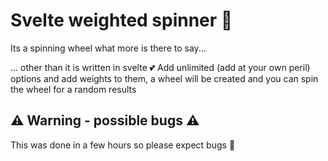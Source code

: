 # Svelte weighted spinner 🎡
Its a spinning wheel what more is there to say...









... other than it is written in svelte 💕
Add unlimited (add at your own peril) options and add weights to them, a wheel will be created and you can spin the wheel for a random results

## ⚠️ Warning - possible bugs ⚠️
This was done in a few hours so please expect bugs 🐛

